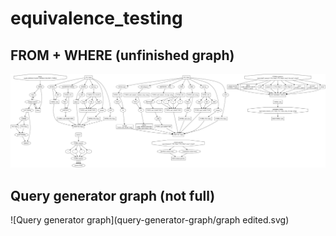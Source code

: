 # equivalence_testing

## FROM + WHERE (unfinished graph)
![FROM + WHERE](query-generator-graph/app-graph-new.svg)

## Query generator graph (not full)
![Query generator graph](query-generator-graph/graph edited.svg)
